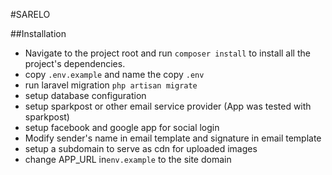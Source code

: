 #SARELO

##Installation
* Navigate to the project root and run `composer install` to install all the project's dependencies.
* copy `.env.example` and name the copy `.env`
* run laravel migration `php artisan migrate`
* setup database configuration
* setup sparkpost or other email service provider (App was tested with sparkpost)
* setup facebook and google app for social login
* Modify sender's name in email template and signature in email template
* setup a subdomain to serve as cdn for uploaded images
* change APP_URL in`env.example` to the site domain